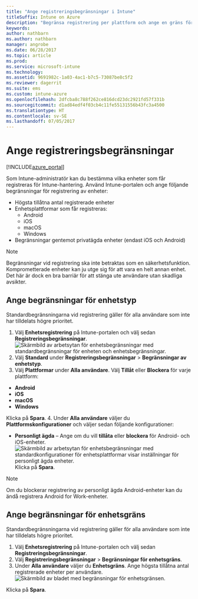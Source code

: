 ```yaml
---
title: "Ange registreringsbegränsningar i Intune"
titleSuffix: Intune on Azure
description: "Begränsa registrering per plattform och ange en gräns för enhetsregistrering i Intune. \""
keywords: 
author: nathbarn
ms.author: nathbarn
manager: angrobe
ms.date: 06/28/2017
ms.topic: article
ms.prod: 
ms.service: microsoft-intune
ms.technology: 
ms.assetid: 9691982c-1a03-4ac1-b7c5-73087be8c5f2
ms.reviewer: dagerrit
ms.suite: ems
ms.custom: intune-azure
ms.openlocfilehash: 2dfcba8c788f262ce816dcd23dc2921fd57f331b
ms.sourcegitcommit: d1ad84edf4f03cb4c11fe55131556b43fc3a4500
ms.translationtype: HT
ms.contentlocale: sv-SE
ms.lasthandoff: 07/05/2017
---
```

# <a name="set-enrollment-restrictions"></a>Ange registreringsbegränsningar

[!INCLUDE[azure_portal](./includes/azure_portal.md)]

Som Intune-administratör kan du bestämma vilka enheter som får registreras för Intune-hantering. Använd Intune-portalen och ange följande begränsningar för registrering av enheter:

- Högsta tillåtna antal registrerade enheter
- Enhetsplattformar som får registreras:
  - Android
  - iOS
  - macOS
  - Windows
- Begränsningar gentemot privatägda enheter (endast iOS och Android)

>[!NOTE]
>Begränsningar vid registrering ska inte betraktas som en säkerhetsfunktion. Komprometterade enheter kan ju utge sig för att vara en helt annan enhet. Det här är dock en bra barriär för att stänga ute användare utan skadliga avsikter.

## <a name="set-device-type-restrictions"></a>Ange begränsningar för enhetstyp
Standardbegränsningarna vid registrering gäller för alla användare som inte har tilldelats högre prioritet.  
1. Välj **Enhetsregistrering** på Intune-portalen och välj sedan **Registreringsbegränsningar**.
![Skärmbild av arbetsytan för enhetsbegränsningar med standardbegränsningar för enheten och enhetsbegränsningar.](media/device-restrictions-set-default.png)
2. Välj **Standard** under **Registreringsbegränsningar** > **Begränsningar av enhetstyp**.
3. Välj **Plattformar** under **Alla användare**. Välj **Tillåt** eller **Blockera** för varje plattform:
  - **Android**
  - **iOS**
  - **macOS**
  - **Windows**

  Klicka på **Spara**.
4. Under **Alla användare** väljer du **Plattformskonfigurationer** och väljer sedan följande konfigurationer:
  - **Personligt ägda** – Ange om du vill **tillåta** eller **blockera** för Android- och iOS-enheter.
  ![Skärmbild av arbetsytan för enhetsbegränsningar med standardkonfigurationer för enhetsplattformar visar inställningar för personligt ägda enheter.](media/device-restrictions-platform-configurations.png)
  Klicka på **Spara**.

>[!NOTE]
>Om du blockerar registrering av personligt ägda Android-enheter kan du ändå registrera Android for Work-enheter.

## <a name="set-device-limit-restrictions"></a>Ange begränsningar för enhetsgräns
Standardbegränsningarna vid registrering gäller för alla användare som inte har tilldelats högre prioritet.  
1. Välj **Enhetsregistrering** på Intune-portalen och välj sedan **Registreringsbegränsningar**.
2. Välj **Registreringsbegränsningar** > **Begränsningar för enhetsgräns**.
3. Under **Alla användare** väljer du **Enhetsgräns**. Ange högsta tillåtna antal registrerade enheter per användare.  
![Skärmbild av bladet med begränsningar för enhetsgränsen.](./media/device-restrictions-limit.png)

  Klicka på **Spara**.
